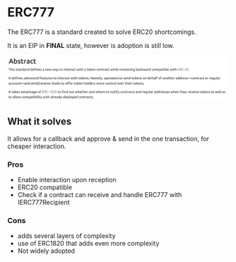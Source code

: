 # ERC777

The ERC777 is a standard created to solve ERC20 shortcomings.

It is an EIP in **FINAL** state, however is adoption is still low.

![ERC777_Abstract](../assets/ERC777_abstract.png "ERC777_abstract.png")

## What it solves

It allows for a callback and approve & send in the one transaction, for cheaper interaction.

### Pros

- Enable interaction upon reception
- ERC20 compatible
- Check if a contract can receive and handle ERC777 with IERC777Recipient

### Cons

- adds several layers of complexity
- use of ERC1820 that adds even more complexity
- Not widely adopted